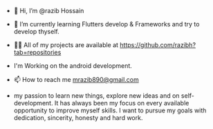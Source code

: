 - 👋 Hi, I’m @razib Hossain


- 🌱 I’m currently learning Flutters develop & Frameworks and try to develop thyself.
 
- 👨‍💻 All of my projects are available at https://github.com/razibh?tab=repositories

- I'm Working on the android development.


- 📫 How to reach me mrazib890@gmail.com


- my passion to learn new things, explore new ideas and on self-development. It has always been my focus on every available opportunity to improve myself skills. I want to pursue my goals with dedication, sincerity,
 honesty and hard work.

